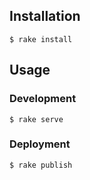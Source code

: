 ## Installation
```
$ rake install
```

## Usage
### Development
```
$ rake serve
```

### Deployment
```
$ rake publish
```